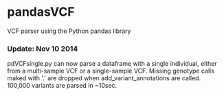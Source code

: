 pandasVCF
=========
VCF parser using the Python pandas library


<h3>Update: Nov 10 2014</h3>
pdVCFsingle.py can now parse a dataframe with a single individual, either from a multi-sample VCF or a single-sample VCF.  Missing genotype calls maked with '.' are dropped when add_variant_annotations are called.  100,000 variants are parsed in ~10sec.  


